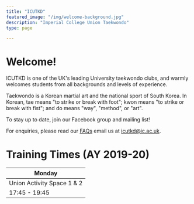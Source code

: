 ```yaml
---
title: "ICUTKD"
featured_image: "/img/welcome-background.jpg"
description: "Imperial College Union Taekwondo"
type: page

---
```


# Welcome!

ICUTKD is one of the UK's leading University taekwondo clubs, and warmly welcomes students from all backgrounds and levels of experience.

Taekwondo is a Korean martial art and the national sport of South Korea. In Korean, tae means "to strike or break with foot"; kwon means "to strike or break with fist"; and do means "way", "method", or "art".

To stay up to date, join our Facebook group and mailing list!

For enquiries, please read our [FAQs](/acc/taekwondo/faqs) email us at icutkd@ic.ac.uk.


# Training Times (AY 2019-20)

| Monday                     |
|----------------------------|
| Union Activity Space 1 & 2 |
| 17:45 - 19:45              |

<!-- Add more training times in the same format below. -->

